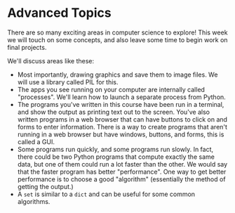 # Advanced Topics

There are so many exciting areas in computer science to explore! This week we will touch on some concepts, and also leave some time to begin work on final projects.

We'll discuss areas like these:

* Most importantly, drawing graphics and save them to image files. We will use a library called PIL for this.
* The apps you see running on your computer are internally called "processes". We'll learn how to launch a separate process from Python.
* The programs you've written in this course have been run in a terminal, and show the output as printing text out to the screen. You've also written programs in a web browser that can have buttons to click on and forms to enter information. There is a way to create programs that aren't running in a web browser but have windows, buttons, and forms, this is called a GUI.
* Some programs run quickly, and some programs run slowly. In fact, there could be two Python programs that compute exactly the same data, but one of them could run a lot faster than the other. We would say that the faster program has better "performance". One way to get better performance is to choose a good "algorithm" (essentially the method of getting the output.)
* A `set` is similar to a `dict` and can be useful for some common algorithms.



